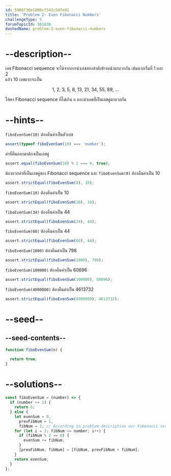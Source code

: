 ```yaml
---
id: 5900f36e1000cf542c50fe81
title: 'Problem 2: Even Fibonacci Numbers'
challengeType: 5
forumTopicId: 301838
dashedName: problem-2-even-fibonacci-numbers
---
```


# --description--

เลข Fibonacci sequence จะได้จากการนำเลขสองลำดับข้างหน้ามาบวกกัน เช่นหากเริ่มที่ 1 และ 2  
แล้ว 10 เลขแรกจะเป็น

<div style='text-align: center;'>1, 2, 3, 5, 8, 13, 21, 34, 55, 89, ...</div>

ให้หา Fibonacci sequence ที่ไม่เกิน `n` และนำเลขที่เป็นเลขคู่มาบวกกัน

# --hints--

`fiboEvenSum(10)` ต้องคืนค่าเป็นตัวเลข

```js
assert(typeof fiboEvenSum(10) === 'number');
```

ค่าที่คืนออกมาต้องเป็นเลขคู่

```js
assert.equal(fiboEvenSum(10) % 2 === 0, true);
```

ต้องบวกค่าที่เป็นเลขคู่ของ Fibonacci sequence และ `fiboEvenSum(8)` ต้องคืนค่าเป็น 10

```js
assert.strictEqual(fiboEvenSum(8), 10);
```

`fiboEvenSum(10)` ต้องคืนค่าเป็น 10

```js
assert.strictEqual(fiboEvenSum(10), 10);
```

`fiboEvenSum(34)` ต้องคืนค่าเป็น 44

```js
assert.strictEqual(fiboEvenSum(34), 44);
```

`fiboEvenSum(60)` ต้องคืนค่าเป็น 44

```js
assert.strictEqual(fiboEvenSum(60), 44);
```

`fiboEvenSum(1000)` ต้องคืนค่าเป็น 798

```js
assert.strictEqual(fiboEvenSum(1000), 798);
```

`fiboEvenSum(100000)` ต้องคืนค่าเป็น 60696

```js
assert.strictEqual(fiboEvenSum(100000), 60696);
```

`fiboEvenSum(4000000)` ต้องคืนค่าเป็น 4613732

```js
assert.strictEqual(fiboEvenSum(4000000), 4613732);
```

# --seed--

## --seed-contents--

```js
function fiboEvenSum(n) {

  return true;
}
```

# --solutions--

```js
const fiboEvenSum = (number) => {
  if (number <= 1) {
    return 0;
  } else {
    let evenSum = 0,
      prevFibNum = 1,
      fibNum = 2; // According to problem description our Fibonacci series starts with 1, 2
    for (let i = 2; fibNum <= number; i++) {
      if (fibNum % 2 == 0) {
        evenSum += fibNum;
      }
      [prevFibNum, fibNum] = [fibNum, prevFibNum + fibNum];
    }
    return evenSum;
  }
};
```
